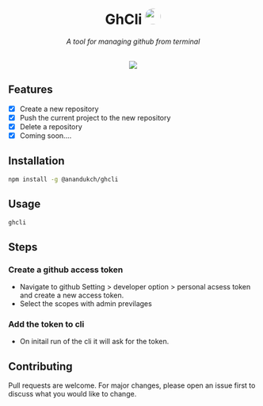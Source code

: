 <h1 align="center"> GhCli <img height="32rem" style="border-radius:100px;" src="https://user-images.githubusercontent.com/71365444/236141951-74595cf8-9651-4970-ae2c-eff2c0df0840.png" />
 </h1>
<p align="center">
<i>A tool for managing github from terminal</i>
<br>
<br>
</p>

<!-- <p align="center">
<img src="https://img.shields.io/github/license/anandukch/GhCli?style=for-the-badge" />
<img src="https://img.shields.io/github/stars/anandukch/GhCli?style=for-the-badge" />
<img src="https://img.shields.io/github/forks/anandukch/GhCli?style=for-the-badge" />
<img src="https://img.shields.io/github/issues/anandukch/GhCli?style=for-the-badge" />
<img src="https://img.shields.io/github/issues-pr/anandukch/GhCli?style=for-the-badge" />
</p> -->

<p align="center">
<img src="https://user-images.githubusercontent.com/71365444/236139736-471d10c2-257a-426d-a8f0-f03b062930b9.gif" alt="  "/>
</p>

## Features

- [x] Create a new repository
- [x] Push the current project to the new repository
- [x] Delete a repository
- [x] Coming soon....

## Installation

```bash
npm install -g @anandukch/ghcli
```

## Usage

```bash
ghcli
```

<!-- steps -->

## Steps

<!-- create a github access token -->

### Create a github access token

- Navigate to github Setting > developer option > personal acsess token and create a new access token.
- Select the scopes with admin previlages

<!-- add an image which show to add token ti cli -->

### Add the token to cli

- On initail run of the cli it will ask for the token.

## Contributing

Pull requests are welcome. For major changes, please open an issue first to discuss what you would like to change.
